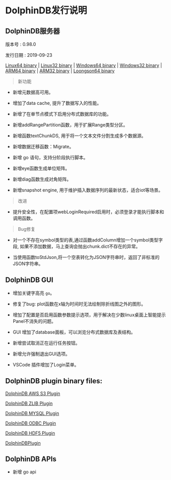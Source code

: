 # DolphinDB发行说明

## DolphinDB服务器

版本号 : 0.98.0

发行日期 : 2019-09-23

[Linux64 binary](http://www.dolphindb.com/downloads/DolphinDB_Linux64_V0.98.0.zip) | 
[Linux32 binary](http://www.dolphindb.com/downloads/DolphinDB_Linux32_V0.98.0.zip) | [Windows64 binary](http://www.dolphindb.com/downloads/DolphinDB_Win64_V0.98.0.zip) | 
[Windows32 binary](http://www.dolphindb.com/downloads/DolphinDB_Win32_V0.98.0.zip) | 
[ARM64 binary](http://www.dolphindb.com/downloads/DolphinDB_ARM64_V0.98.0.zip) | 
[ARM32 binary](http://www.dolphindb.com/downloads/DolphinDB_ARM32_V0.98.0.zip) | [Loongson64 binary](http://www.dolphindb.com/downloads/DolphinDB_Loongson64_V0.97.0.zip) 


> 新功能

* 新增元数据高可用。

* 增加了data cache, 提升了数据写入的性能。

* 新增了在单节点模式下启用分布式数据库的功能。

* 新增addRangePartition函数，用于扩展Range类型分区。

* 新增函数textChunkDS, 用于将一个文本文件分割生成多个数据源。

* 新增数据迁移函数：Migrate。

* 新增 go 语句，支持分阶段执行脚本。

* 新增eye函数生成单位矩阵。

* 新增diag函数生成对角矩阵。

* 新增snapshot engine, 用于维护插入数据序列的最新状态，适合iot等场景。


> 改进

* 提升安全性，在配置项webLoginRequired启用时，必须登录才能执行脚本和调用函数。

> Bug修复

* 对一个不存在symbol类型的表,通过函数addColumn增加一个symbol类型字段, 如果不添加数据，马上查询会抛出chunk.dict不存在的异常。

* 当使用函数toStdJson,将一个空表转化为JSON字符串时，返回了非标准的JSON字符串。

## DolphinDB GUI

* 增加关键字高亮 `go`。
 
* 修复了bug: plot函数在x轴为时间时无法绘制除折线图之外的图形。
 
* 增加了配置是否启用函数参数提示选项，用于解决在少数linux桌面上智能提示Panel不消失的问题。
 
* GUI 增加了database面板，可以浏览分布式数据库及表结构。
* 新增尝试取消正在运行任务按钮。
 
* 新增允许强制退出GUI选项。

* VSCode 插件增加了Login菜单。

## DolphinDB plugin binary files:

[DolphinDB AWS S3 Plugin](http://www.dolphindb.com/downloads/AWSS3_V0.98.0.zip)

[DolphinDB ZLIB Plugin](http://www.dolphindb.com/downloads/ZLIB_V0.98.0.zip)

[DolphinDB MYSQL Plugin](http://www.dolphindb.com/downloads/MYSQL_V0.98.0.zip)

[DolphinDB ODBC Plugin](http://www.dolphindb.com/downloads/ODBC_V0.98.0.zip)

[DolphinDB HDF5 Plugin](http://www.dolphindb.com/downloads/HDF5_V0.98.0.zip)

[DolphinDBPlugin](https://github.com/dolphindb/release/raw/master/0.98/DolphinDB_Plugin_V0.98.0_src.zip)

## DolphinDB APIs

* 新增 go api
